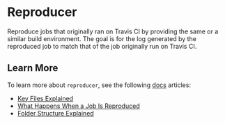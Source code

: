 # Reproducer
Reproduce jobs that originally ran on Travis CI by providing the same or a similar build environment. The goal is for the log generated by the reproduced job to match that of the job originally run on Travis CI.

## Learn More
To learn more about `reproducer`, see the following [docs](/docs/) articles:
- [Key Files Explained](/docs/Understanding-Key-Files.md)
- [What Happens When a Job Is Reproduced](/docs/What-Happens-When-a-Job-Is-Reproduced.md)
- [Folder Structure Explained](/docs/Folder-Structure-Explained.md)
